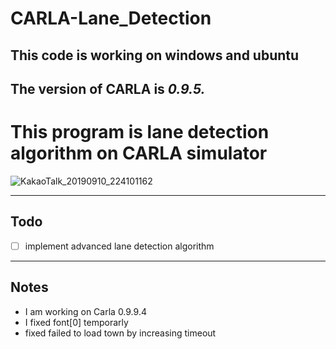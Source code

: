 # CARLA-Lane_Detection
## This code is working on windows and ubuntu
## The version of CARLA is _0.9.5._
# This program is lane detection algorithm on CARLA simulator
![KakaoTalk_20190910_224101162](https://user-images.githubusercontent.com/50685353/64622620-9547d480-d422-11e9-91a1-3aa67205f0dd.png)

---

## Todo
* [ ] implement advanced lane detection algorithm

--- 

## Notes
* I am working on Carla 0.9.9.4
* I fixed font[0] temporarly 
* fixed failed to load town by increasing timeout